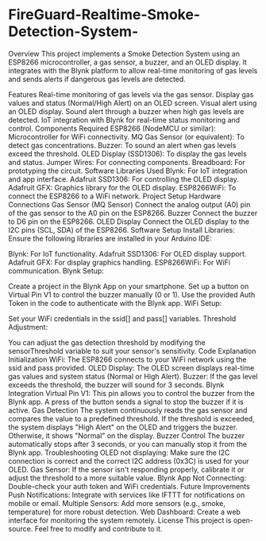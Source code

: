 # FireGuard-Realtime-Smoke-Detection-System-
Overview
This project implements a Smoke Detection System using an ESP8266 microcontroller, a gas sensor, a buzzer, and an OLED display. It integrates with the Blynk platform to allow real-time monitoring of gas levels and sends alerts if dangerous gas levels are detected.

Features
Real-time monitoring of gas levels via the gas sensor.
Display gas values and status (Normal/High Alert) on an OLED screen.
Visual alert using an OLED display.
Sound alert through a buzzer when high gas levels are detected.
IoT integration with Blynk for real-time status monitoring and control.
Components Required
ESP8266 (NodeMCU or similar): Microcontroller for WiFi connectivity.
MQ Gas Sensor (or equivalent): To detect gas concentrations.
Buzzer: To sound an alert when gas levels exceed the threshold.
OLED Display (SSD1306): To display the gas levels and status.
Jumper Wires: For connecting components.
Breadboard: For prototyping the circuit.
Software Libraries Used
Blynk: For IoT integration and app interface.
Adafruit SSD1306: For controlling the OLED display.
Adafruit GFX: Graphics library for the OLED display.
ESP8266WiFi: To connect the ESP8266 to a WiFi network.
Project Setup
Hardware Connections
Gas Sensor (MQ Sensor)
Connect the analog output (A0) pin of the gas sensor to the A0 pin on the ESP8266.
Buzzer
Connect the buzzer to D6 pin on the ESP8266.
OLED Display
Connect the OLED display to the I2C pins (SCL, SDA) of the ESP8266.
Software Setup
Install Libraries: Ensure the following libraries are installed in your Arduino IDE:

Blynk: For IoT functionality.
Adafruit SSD1306: For OLED display support.
Adafruit GFX: For display graphics handling.
ESP8266WiFi: For WiFi communication.
Blynk Setup:

Create a project in the Blynk App on your smartphone.
Set up a button on Virtual Pin V1 to control the buzzer manually (0 or 1).
Use the provided Auth Token in the code to authenticate with the Blynk app.
WiFi Setup:

Set your WiFi credentials in the ssid[] and pass[] variables.
Threshold Adjustment:

You can adjust the gas detection threshold by modifying the sensorThreshold variable to suit your sensor's sensitivity.
Code Explanation
Initialization
WiFi: The ESP8266 connects to your WiFi network using the ssid and pass provided.
OLED Display: The OLED screen displays real-time gas values and system status (Normal or High Alert).
Buzzer: If the gas level exceeds the threshold, the buzzer will sound for 3 seconds.
Blynk Integration
Virtual Pin V1: This pin allows you to control the buzzer from the Blynk app. A press of the button sends a signal to stop the buzzer if it is active.
Gas Detection
The system continuously reads the gas sensor and compares the value to a predefined threshold. If the threshold is exceeded, the system displays "High Alert" on the OLED and triggers the buzzer. Otherwise, it shows "Normal" on the display.
Buzzer Control
The buzzer automatically stops after 3 seconds, or you can manually stop it from the Blynk app.
Troubleshooting
OLED not displaying: Make sure the I2C connection is correct and the correct I2C address (0x3C) is used for your OLED.
Gas Sensor: If the sensor isn't responding properly, calibrate it or adjust the threshold to a more suitable value.
Blynk App Not Connecting: Double-check your auth token and WiFi credentials.
Future Improvements
Push Notifications: Integrate with services like IFTTT for notifications on mobile or email.
Multiple Sensors: Add more sensors (e.g., smoke, temperature) for more robust detection.
Web Dashboard: Create a web interface for monitoring the system remotely.
License
This project is open-source. Feel free to modify and contribute to it.
